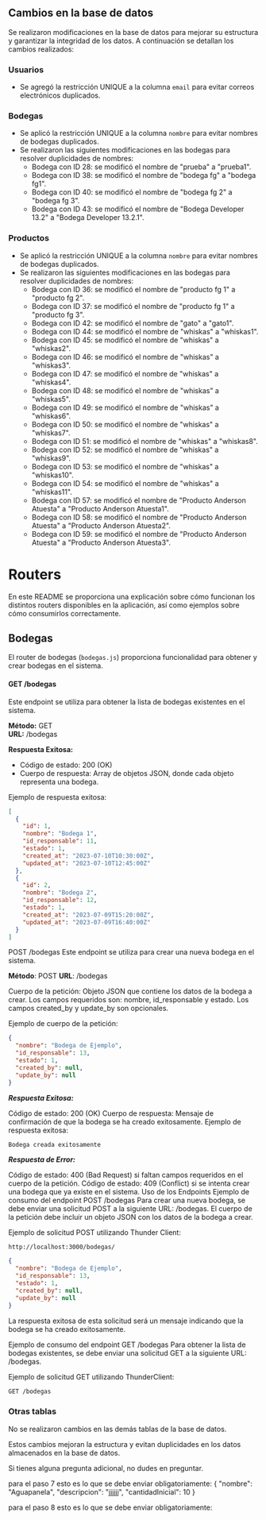 ## Cambios en la base de datos

Se realizaron modificaciones en la base de datos para mejorar su estructura y garantizar la integridad de los datos. A continuación se detallan los cambios realizados:

### Usuarios

- Se agregó la restricción UNIQUE a la columna `email` para evitar correos electrónicos duplicados.

### Bodegas

- Se aplicó la restricción UNIQUE a la columna `nombre` para evitar nombres de bodegas duplicados.
- Se realizaron las siguientes modificaciones en las bodegas para resolver duplicidades de nombres:
    - Bodega con ID 28: se modificó el nombre de "prueba" a "prueba1".
    - Bodega con ID 38: se modificó el nombre de "bodega fg" a "bodega fg1".
    - Bodega con ID 40: se modificó el nombre de "bodega fg 2" a "bodega fg 3".
    - Bodega con ID 43: se modificó el nombre de "Bodega Developer 13.2" a "Bodega Developer 13.2.1".

### Productos

- Se aplicó la restricción UNIQUE a la columna `nombre` para evitar nombres de bodegas duplicados.
- Se realizaron las siguientes modificaciones en las bodegas para resolver duplicidades de nombres:
    - Bodega con ID 36: se modificó el nombre de "producto fg 1" a "producto fg 2".
    - Bodega con ID 37: se modificó el nombre de "producto fg 1" a "producto fg 3".
    - Bodega con ID 42: se modificó el nombre de "gato" a "gato1".
    - Bodega con ID 44: se modificó el nombre de "whiskas" a "whiskas1".
    - Bodega con ID 45: se modificó el nombre de "whiskas" a "whiskas2".
    - Bodega con ID 46: se modificó el nombre de "whiskas" a "whiskas3".
    - Bodega con ID 47: se modificó el nombre de "whiskas" a "whiskas4".
    - Bodega con ID 48: se modificó el nombre de "whiskas" a "whiskas5".
    - Bodega con ID 49: se modificó el nombre de "whiskas" a "whiskas6".
    - Bodega con ID 50: se modificó el nombre de "whiskas" a "whiskas7".
    - Bodega con ID 51: se modificó el nombre de "whiskas" a "whiskas8".
    - Bodega con ID 52: se modificó el nombre de "whiskas" a "whiskas9".
    - Bodega con ID 53: se modificó el nombre de "whiskas" a "whiskas10".
    - Bodega con ID 54: se modificó el nombre de "whiskas" a "whiskas11".
    - Bodega con ID 57: se modificó el nombre de "Producto Anderson Atuesta" a "Producto Anderson Atuesta1".
    - Bodega con ID 58: se modificó el nombre de "Producto Anderson Atuesta" a "Producto Anderson Atuesta2".
    - Bodega con ID 59: se modificó el nombre de "Producto Anderson Atuesta" a "Producto Anderson Atuesta3".






# Routers

En este README se proporciona una explicación sobre cómo funcionan los distintos routers disponibles en la aplicación, así como ejemplos sobre cómo consumirlos correctamente.

## Bodegas

El router de bodegas (`bodegas.js`) proporciona funcionalidad para obtener y crear bodegas en el sistema.

#### GET /bodegas

Este endpoint se utiliza para obtener la lista de bodegas existentes en el sistema.

**Método:** GET  
**URL:** /bodegas

**Respuesta Exitosa:**
- Código de estado: 200 (OK)
- Cuerpo de respuesta: Array de objetos JSON, donde cada objeto representa una bodega.

Ejemplo de respuesta exitosa:
```json
[
  {
    "id": 1,
    "nombre": "Bodega 1",
    "id_responsable": 11,
    "estado": 1,
    "created_at": "2023-07-10T10:30:00Z",
    "updated_at": "2023-07-10T12:45:00Z"
  },
  {
    "id": 2,
    "nombre": "Bodega 2",
    "id_responsable": 12,
    "estado": 1,
    "created_at": "2023-07-09T15:20:00Z",
    "updated_at": "2023-07-09T16:40:00Z"
  }
]
```
POST /bodegas
Este endpoint se utiliza para crear una nueva bodega en el sistema.

**Método**: POST
**URL**: /bodegas

Cuerpo de la petición: Objeto JSON que contiene los datos de la bodega a crear. Los campos requeridos son: nombre, id_responsable y estado. Los campos created_by y update_by son opcionales.

Ejemplo de cuerpo de la petición:

```json
{
  "nombre": "Bodega de Ejemplo",
  "id_responsable": 13,
  "estado": 1,
  "created_by": null,
  "update_by": null
}
```

***Respuesta Exitosa:***

Código de estado: 200 (OK)
Cuerpo de respuesta: Mensaje de confirmación de que la bodega se ha creado exitosamente.
Ejemplo de respuesta exitosa:
```bash
Bodega creada exitosamente
```

***Respuesta de Error:***

Código de estado: 400 (Bad Request) si faltan campos requeridos en el cuerpo de la petición.
Código de estado: 409 (Conflict) si se intenta crear una bodega que ya existe en el sistema.
Uso de los Endpoints
Ejemplo de consumo del endpoint POST /bodegas
Para crear una nueva bodega, se debe enviar una solicitud POST a la siguiente URL: /bodegas. El cuerpo de la petición debe incluir un objeto JSON con los datos de la bodega a crear.

Ejemplo de solicitud POST utilizando Thunder Client:
```url
http://localhost:3000/bodegas/
```
```json
{
  "nombre": "Bodega de Ejemplo",
  "id_responsable": 13,
  "estado": 1,
  "created_by": null,
  "update_by": null
}
```

La respuesta exitosa de esta solicitud será un mensaje indicando que la bodega se ha creado exitosamente.

Ejemplo de consumo del endpoint GET /bodegas
Para obtener la lista de bodegas existentes, se debe enviar una solicitud GET a la siguiente URL: /bodegas.

Ejemplo de solicitud GET utilizando ThunderClient:
```bash
GET /bodegas
```

### Otras tablas

No se realizaron cambios en las demás tablas de la base de datos.

Estos cambios mejoran la estructura y evitan duplicidades en los datos almacenados en la base de datos.

Si tienes alguna pregunta adicional, no dudes en preguntar.


para el paso 7 esto es lo que se debe enviar obligatoriamente:
{
  "nombre": "Aguapanela",
  "descripcion": "jjjjjj",
  "cantidadInicial": 10
}

para el paso 8 esto es lo que se debe enviar obligatoriamente:
